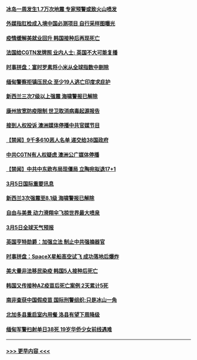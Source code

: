 #### [冰岛一周发生1.7万次地震 专家预警或致火山喷发](../pages/prog202/a103067530.md?t=03061151) 
#### [外媒指肛检成入境中国必测项目 自行采样图曝光](../pages/prog202/a103067771.md?t=03061151) 
#### [疫情缓解美就业回升 韩国接种后再现死亡](../pages/prog202/a103067832.md?t=03061151) 
#### [法国给CGTN发牌照 业内人士: 英国不大可能复播](../pages/prog202/a103067751.md?t=03061151) 
#### [时事拼盘：富时罗素将小米从全球指数中剔除](../pages/prog202/a103067788.md?t=03061151) 
#### [缅甸警察拒镇压民众 至少19人逃亡印度求庇护](../pages/prog202/a103067718.md?t=03061151) 
#### [新西兰三次7级以上强震 海啸警报已解除](../pages/prog202/a103067639.md?t=03061151) 
#### [康州放宽防疫限制 世卫取消病毒起源报告](../pages/prog202/a103067627.md?t=03061151) 
#### [接到人权投诉 澳洲媒体停播中共官媒节目](../pages/prog202/a103067525.md?t=03061151) 
#### [【禁闻】9千多610恶人名单 递交给38国政府](../pages/prog202/a103067593.md?t=03061151) 
#### [中共CGTN有人权疑虑 澳洲公广媒体停播](../pages/prog202/a103067601.md?t=03061151) 
#### [【禁闻】中共中东欧布局现僵局 立陶宛拟退17+1](../pages/prog202/a103067543.md?t=03061151) 
#### [3月5日国际重要讯息](../pages/prog202/a103067377.md?t=03061151) 
#### [新西兰3次强震至8.1级 海啸警报已解除](../pages/prog202/a103067178.md?t=03061151) 
#### [自由与美景 动力滑翔伞飞掠世界最大喷泉](../pages/prog202/a103067169.md?t=03061151) 
#### [3月5日全球天气预报](../pages/prog202/a103067106.md?t=03061151) 
#### [英国亨特勋爵：加强立法 制止中共强摘器官](../pages/prog202/a103067101.md?t=03061151) 
#### [时事拼盘：SpaceX星船高空试飞 成功落地后爆炸](../pages/prog202/a103067089.md?t=03061151) 
#### [美大量非法移民染疫 韩国5人接种后死亡](../pages/prog202/a103067072.md?t=03061151) 
#### [韩国又传接种AZ疫苗后死亡案例 2天累计5死](../pages/prog202/a103067040.md?t=03061151) 
#### [南非查获中国假疫苗 国际刑警组织:只是冰山一角](../pages/prog202/a103067025.md?t=03061151) 
#### [北加多县重启室内用餐 洛县有望下周降级](../pages/prog202/a103066926.md?t=03061151) 
#### [缅甸军警扫射单日38死 19岁华侨少女前线遇难](../pages/prog202/a103066930.md?t=03061151) 

----
#### [ >>> 更早内容 <<< ](../indexes/prog202-earlier.md)
